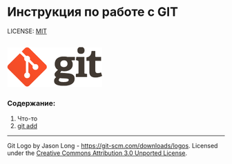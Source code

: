 # Инструкция по работе с GIT

LICENSE: [MIT](./license.md)

![](./assets/logo@2x.png)
---
### Содержание:
1. Что-то
2. [git add](./repo_in_existing_folder.md)
---
Git Logo by Jason Long - https://git-scm.com/downloads/logos. 
Licensed under the [Creative Commons Attribution 3.0 Unported License](https://creativecommons.org/licenses/by/3.0/).